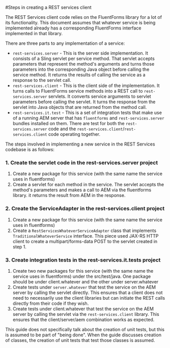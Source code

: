 #Steps in creating a REST services client

The REST Services client code relies on the FluentForms library for a lot of its functionality.  This document assumes that whatever service is
being implemented already has a corresponding FluentForms interface implemented in that library.

There are three parts to any implementation of a service:
* `rest-services.server` - This is the server side implementation.  It consists of a Sling servlet per service method.  That servlet accepts 
    parameters that represent the method's arguments and turns those parameters into the corresponding Java object before calling the service
    method.  It returns the results of calling the service as a response to the servlet call.
* `rest-services.client` - This is the client side of the implementation.  It turns calls to FluentForms service methods into a REST call to `rest-services.server` servlets.  It converts service arguments to servlet parameters before calling the servlet.  It turns the response from
    the servlet into Java objects that are returned from the method call.
* `rest-services.it.test` - This is a set of integration tests that make use of a running AEM server that has `fluentforms` and `rest-services.server`
    bundles installed on them.  There are test for both the `rest-services.server` code and the `rest-services.client`/`rest-services.client` code operating together.

The steps involved in implementing a new service in the REST Services codebase is as follows:

### 1. Create the servlet code in the rest-services.server project
1. Create a new package for this service (with the same name the service uses in fluentforms)
1. Create a servlet for each method in the service.  The servlet accepts the method's parameters and makes a call to AEM via the fluentforms library.  it
     returns the result from AEM in the response.

### 2. Create the ServiceAdapter in the rest-services.client project
1. Create a new package for this service (with the same name the service uses in fluentforms)
1. Create a `RestServicesWhateverServiceAdapter` class that implements `TraditionalWhateverService` interface.  This piece used JAX-RS HTTP client
     to create a multipart/forms-data POST to the servlet created in step 1.

### 3. Create integration tests in the rest-services.it.tests project
1. Create two new packages for this service (with the same name the service uses in fluentforms) under the src/test/java.
     One package should be under client.whatever and the other under server.whatever
1. Create tests under `server.whatever` that test the service on the AEM server by calling the servlet directly.  This ensures that a client
     does not need to necessarily use the client libraries but can initiate the REST calls directly from their code if they wish.
1. Create tests under client.whatever that test the service on the AEM server by calling the servlet via the `rest-services.client` library.  This
     ensures that the client/server/aem combination works as expected.

This guide does not specifically talk about the creation of unit tests, but this is assumed to be part of "being done".  When the guide discusses creation of classes, the 
creation of unit tests that test those classes is assumed.
 